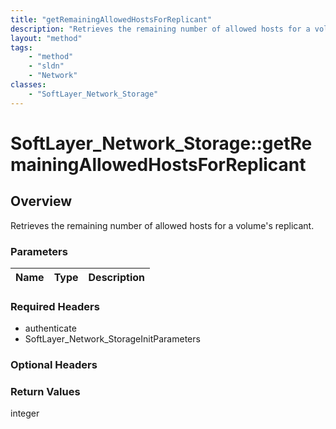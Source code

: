 ```yaml
---
title: "getRemainingAllowedHostsForReplicant"
description: "Retrieves the remaining number of allowed hosts for a volume's replicant."
layout: "method"
tags:
    - "method"
    - "sldn"
    - "Network"
classes:
    - "SoftLayer_Network_Storage"
---
```

# SoftLayer_Network_Storage::getRemainingAllowedHostsForReplicant
## Overview 
Retrieves the remaining number of allowed hosts for a volume's replicant. 

### Parameters 
|Name | Type | Description |
| --- | --- | --- |


### Required Headers
* authenticate
* SoftLayer_Network_StorageInitParameters

### Optional Headers

### Return Values
integer

